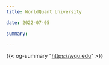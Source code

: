 ```yaml
---
title: WorldQuant University

date: 2022-07-05

summary:

---
```


{{< og-summary "https://wqu.edu" >}}